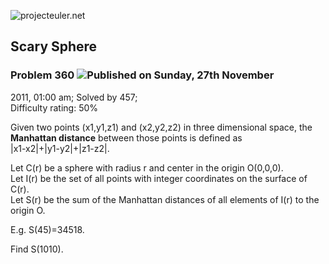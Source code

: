 ![projecteuler.net](images/print_page_logo.png)

## Scary Sphere

### Problem 360 ![](images/icon_info.png)Published on Sunday, 27th November
2011, 01:00 am; Solved by 457;  
Difficulty rating: 50%

Given two points (x1,y1,z1) and (x2,y2,z2) in three dimensional space, the
**Manhattan distance** between those points is defined as  
|x1-x2|+|y1-y2|+|z1-z2|.

Let C(r) be a sphere with radius r and center in the origin O(0,0,0).  
Let I(r) be the set of all points with integer coordinates on the surface of
C(r).  
Let S(r) be the sum of the Manhattan distances of all elements of I(r) to the
origin O.

E.g. S(45)=34518.

Find S(1010).

  
  

